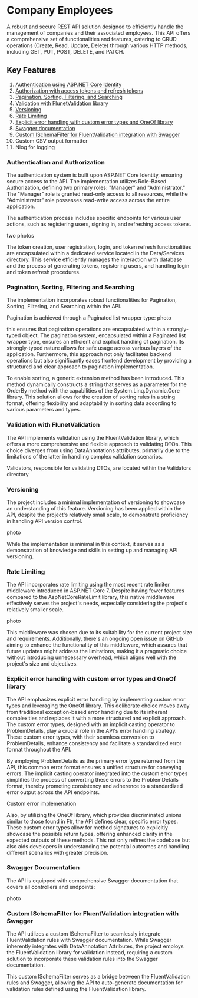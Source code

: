# Company Employees

A robust and secure REST API solution designed to efficiently handle the management of companies and their associated employees. This API offers a comprehensive set of functionalities and features, catering to CRUD operations (Create, Read, Update, Delete) through various HTTP methods, including GET, PUT, POST, DELETE, and PATCH.

## Key Features
1. [Authentication using ASP.NET Core Identity](#Authentication-and-Authorization)
2. [Authorization with access tokens and refresh tokens](#Authentication-and-Authorization)
3. [Pagination, Sorting, Filtering, and Searching](#pagination-sorting-filtering-and-searching)
4. [Validation with FlunetValidation library](#validation-with-fluentvalidation)
5. [Versioning](#versioning)
6. [Rate Limiting](#rate-limiting)
7. [Explicit error handling with custom error types and OneOf library](#explicit-error-handling-with-custom-error-types-and-oneof-library)
8. [Swagger documentation](#swagger-documentation)
9. [Custom ISchemaFilter for FluentValidation integration with Swagger](#custom-ischemafilter-for-fluentvalidation-integration-with-swagger)
10. Custom CSV output formatter
11. Nlog for logging

### Authentication and Authorization
The authentication system is built upon ASP.NET Core Identity, ensuring secure access to the API. The implementation utilizes Role-Based Authorization, defining two primary roles: "Manager" and "Administrator." The "Manager" role is granted read-only access to all resources, while the "Administrator" role possesses read-write access across the entire application.

The authentication process includes specific endpoints for various user actions, such as registering users, signing in, and refreshing access tokens.

two photos

The token creation, user registration, login, and token refresh functionalities are encapsulated within a dedicated service located in the Data/Services directory. This service efficiently manages the  interaction with database and the process of generating tokens, registering users, and handling login and token refresh procedures.


### Pagination, Sorting, Filtering and Searching

The implementation incorporates robust functionalities for Pagination, Sorting, Filtering, and Searching within the API.

Pagination is achieved through a Paginated list wrapper type:
photo


this ensures that pagination operations are encapsulated within a strongly-typed object. The pagination system, encapsulated within a Paginated list wrapper type, ensures an efficient and explicit handling of pagination. Its strongly-typed nature allows for safe usage across various layers of the application. Furthermore, this approach not only facilitates backend operations but also significantly eases frontend development by providing a structured and clear approach to pagination implementation.

To enable sorting, a generic extension method has been introduced. This method dynamically constructs a string that serves as a parameter for the OrderBy method with the capabilities of the System.Linq.Dynamic.Core library. This solution allows for the creation of sorting rules in a string format, offering flexibility and adaptability in sorting data according to various parameters and types.


### Validation with FlunetValidation

The API implements validation using the FluentValidation library, which offers a more comprehensive and flexible approach to validating DTOs. This choice diverges from using DataAnnotations attributes, primarily due to the limitations of the latter in handling complex validation scenarios.

Validators, responsible for validating DTOs, are located within the Validators directory

### Versioning

The project includes a minimal implementation of versioning to showcase an understanding of this feature. Versioning has been applied within the API, despite the project's relatively small scale, to demonstrate proficiency in handling API version control.

photo 

While the implementation is minimal in this context, it serves as a demonstration of knowledge and skills in setting up and managing API versioning.


### Rate Limiting

The API incorporates rate limiting using the most recent rate limiter middleware introduced in ASP.NET Core 7. Despite having fewer features compared to the AspNetCoreRateLimit library, this native middleware effectively serves the project's needs, especially considering the project's relatively smaller scale.

photo

This middleware was chosen due to its suitability for the current project size and requirements. Additionally, there's an ongoing open issue on GitHub aiming to enhance the functionality of this middleware, which assures that future updates might address the limitations, making it a pragmatic choice without introducing unnecessary overhead, which aligns well with the project's size and objectives.


### Explicit error handling with custom error types and OneOf library

The API emphasizes explicit error handling by implementing custom error types and leveraging the OneOf library. This deliberate choice moves away from traditional exception-based error handling due to its inherent complexities and replaces it with a more structured and explicit approach. The custom error types, designed with an implicit casting operator to ProblemDetails, play a crucial role in the API's error handling strategy. These custom error types, with their seamless conversion to ProblemDetails, enhance consistency and facilitate a standardized error format throughout the API.

By employing ProblemDetails as the primary error type returned from the API, this common error format ensures a unified structure for conveying errors. The implicit casting operator integrated into the custom error types simplifies the process of converting these errors to the ProblemDetails format, thereby promoting consistency and adherence to a standardized error output across the API endpoints.

Custom error implemenation

Also, by utilizing the OneOf library, which provides discriminated unions similar to those found in F#, the API defines clear, specific error types. These custom error types allow for method signatures to explicitly showcase the possible return types, offering enhanced clarity in the expected outputs of these methods. This not only refines the codebase but also aids developers in understanding the potential outcomes and handling different scenarios with greater precision.

### Swagger Documentation
The API is equipped with comprehensive Swagger documentation that covers all controllers and endpoints:

photo


### Custom ISchemaFilter for FluentValidation integration with Swagger

The API utilizes a custom ISchemaFilter to seamlessly integrate FluentValidation rules with Swagger documentation. While Swagger inherently integrates with DataAnnotation Attributes, the project employs the FluentValidation library for validation instead, requiring a custom solution to incorporate these validation rules into the Swagger documentation.

This custom ISchemaFilter serves as a bridge between the FluentValidation rules and Swagger, allowing the API to auto-generate documentation for validation rules defined using the FluentValidation library.
